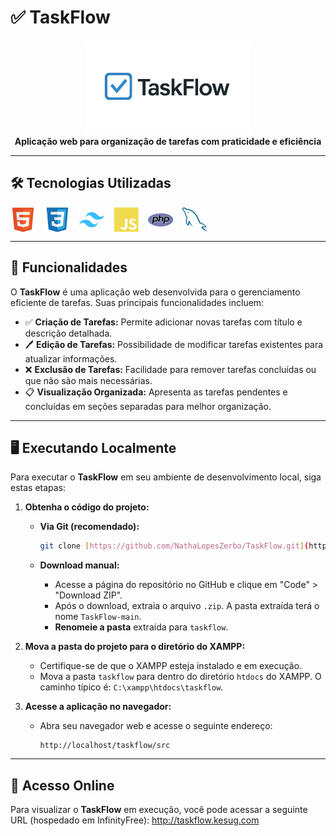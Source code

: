 # ✅ TaskFlow

<div align="center">
  <img src="./src/img/taskflow-readme.png" alt="TaskFlow Logo" height="150"/>
</div>

<div align="center">
  <strong>Aplicação web para organização de tarefas com praticidade e eficiência</strong>
</div>

---

## 🛠️ Tecnologias Utilizadas

<div align="center" style="display: flex; gap: 15px; flex-wrap: wrap;">
  <img src="https://raw.githubusercontent.com/devicons/devicon/master/icons/html5/html5-original.svg" alt="HTML" height="40" width="40">
  <img src="https://raw.githubusercontent.com/devicons/devicon/master/icons/css3/css3-original.svg" alt="CSS" height="40" width="40">
  <img src="https://raw.githubusercontent.com/devicons/devicon/master/icons/tailwindcss/tailwindcss-original.svg" alt="Tailwind" height="40" width="40">
  <img src="https://raw.githubusercontent.com/devicons/devicon/master/icons/javascript/javascript-plain.svg" alt="JavaScript" height="40" width="40">
  <img src="https://raw.githubusercontent.com/devicons/devicon/master/icons/php/php-original.svg" alt="PHP" height="40" width="40">
  <img src="https://raw.githubusercontent.com/devicons/devicon/master/icons/mysql/mysql-original.svg" alt="MySQL" height="40" width="40">
</div>

---

## 🚀 Funcionalidades

O **TaskFlow** é uma aplicação web desenvolvida para o gerenciamento eficiente de tarefas. Suas principais funcionalidades incluem:

- ✅ **Criação de Tarefas:** Permite adicionar novas tarefas com título e descrição detalhada.
- 🖊️ **Edição de Tarefas:** Possibilidade de modificar tarefas existentes para atualizar informações.
- ❌ **Exclusão de Tarefas:** Facilidade para remover tarefas concluídas ou que não são mais necessárias.
- 📋 **Visualização Organizada:** Apresenta as tarefas pendentes e concluídas em seções separadas para melhor organização.

---

## 🖥️ Executando Localmente

Para executar o **TaskFlow** em seu ambiente de desenvolvimento local, siga estas etapas:

1. **Obtenha o código do projeto:**

   - **Via Git (recomendado):**
     ```bash
     git clone [https://github.com/NathaLopesZerbo/TaskFlow.git](https://github.com/NathaLopesZerbo/TaskFlow.git)
     ```

   - **Download manual:**
     - Acesse a página do repositório no GitHub e clique em "Code" > "Download ZIP".
     - Após o download, extraia o arquivo `.zip`. A pasta extraída terá o nome `TaskFlow-main`.
     - **Renomeie a pasta** extraída para `taskflow`.

2. **Mova a pasta do projeto para o diretório do XAMPP:**

   - Certifique-se de que o XAMPP esteja instalado e em execução.
   - Mova a pasta `taskflow` para dentro do diretório `htdocs` do XAMPP. O caminho típico é: `C:\xampp\htdocs\taskflow`.

3. **Acesse a aplicação no navegador:**

   - Abra seu navegador web e acesse o seguinte endereço:
     ```
     http://localhost/taskflow/src
     ```

---

## 🔗 Acesso Online

Para visualizar o **TaskFlow** em execução, você pode acessar a seguinte URL (hospedado em InfinityFree):
http://taskflow.kesug.com
